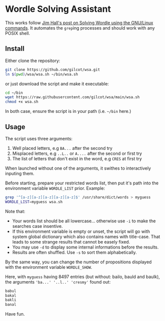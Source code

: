 # Wordle Solving Assistant

This works follow [Jim Hall's post on Solving Wordle using the GNU/Linux
commands](https://opensource.com/article/22/1/word-game-linux-command-line).
It automates the `grep`ing processes and should work with any POSIX shell.

## Install

Either clone the repository:
```sh
git clone https://github.com/gilcot/wsa.git
ln $(pwd)/wsa/wsa.sh ~/bin/wsa.sh
```
or just download the script and make it executable:
```sh
cd ~/bin
wget https://raw.githubusercontent.com/gilcot/wsa/main/wsa.sh
chmod +x wsa.sh
```
In both case, ensure the script is in your path (i.e. `~/bin` here.)

## Usage

The script uses three arguments:

  1. Well placed letters, e.g `BA...` after the second try
  2. Misplaced letters, e.g `..L..` or `A....` after the second or first try
  3. The list of letters that don't exist in the word, e.g `CRES` at first try

When launched without one of the arguments, it swithes to interactively
inputing them.

Before starting, prepare your restricted words list, then put it's path
into the environment variable `WORDLE_LIST` prior. Example:
```sh
grep '^[a-z][a-z][a-z][a-z][a-z]$' /usr/share/dict/words > myguess
WORDLE_LIST=myguess wsa.sh
```
Note that:

  - Your words list should be all lowercase… otherwise use `-i` to make the
    searches case insentive.
  - If this environment variable is empty or unset, the script will go with
    system global dictionary which also contains names with title-case. That
    leads to some strange results that cannot be easely fixed.
  - You may use `-d` to display some internal informations before the results.
  - Results are often shuffled. Use `-s` to sort them alphabetically.

By the same way, you can change the number of propositions displayed with
the environment variable `WORDLE_SHOW`.

Here, with `myguess` having 8497 entries (but without: bailo, bauld and
baulk), the arguments `'ba...' '..l..' 'cresmy'` found out:
```txt
babul
bakal
bakli
banal
```
Have fun.
